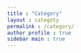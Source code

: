 ```yaml
---
title : "Category"
layout : categoty
permalink : /category/
author profile : true
sidebar main : true
---
```

